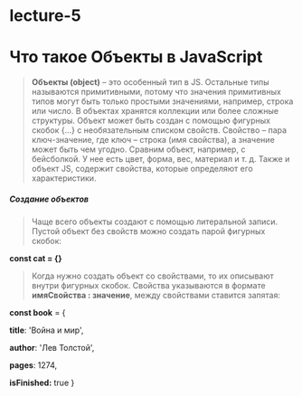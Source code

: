 # lecture-5
# Что такое Объекты в JavaScript
>**Объекты (object)** – это особенный тип в JS. Остальные типы называются примитивными, потому что значения примитивных типов могут быть только простыми значениями, например, строка или число. В объектах хранятся коллекции или более сложные структуры.
Объект может быть создан с помощью фигурных скобок {...} с необязательным списком свойств. Свойство – пара ключ-значение, где ключ – строка (имя свойства), а значение может быть чем угодно.
Сравним объект, например, с бейсболкой. У нее есть цвет, форма, вес, материал и т. д. Также и объект JS, содержит свойства, которые определяют его характеристики.

##### Создание объектов
> Чаще всего объекты создают с помощью литеральной записи.
Пустой объект без свойств можно создать парой фигурных скобок:

**const cat = {}**

> Когда нужно создать объект со свойствами, то их описывают внутри фигурных скобок. Свойства указываются в формате **имяСвойства : значение**, между свойствами ставится запятая:

**const book** = {

  **title**: 'Война и мир',

  **author**: 'Лев Толстой',

  **pages**: 1274,
  
  **isFinished:** true
}